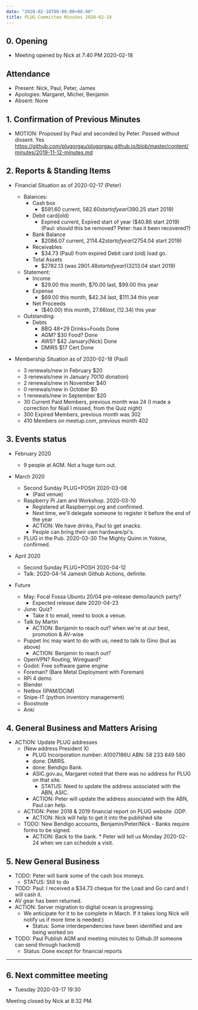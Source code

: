 ```yaml
---
date: "2020-02-18T00:00:00+08:00"
title: PLUG Committee Minutes 2020-02-18
---
```


## 0. Opening
* Meeting opened by Nick at 7:40 PM 2020-02-18

## Attendance
* Present: Nick, Paul, Peter, James
* Apologies: Margaret, Michel, Benjamin
* Absent: None

## 1. Confirmation of Previous Minutes
  * MOTION: Proposed by Paul and seconded by Peter. Passed without dissent. Yes
https://github.com/plugorgau/plugorgau.github.io/blob/master/content/minutes/2019-11-12-minutes.md

## 2. Reports & Standing Items
* Financial Situation as of 2020-02-17 (Peter)
  * Balances:
    * Cash box
      * $591.60 current, $582.60 start of year ($390.25 start 2019)
    * Debit card(old)
      * Expired current, Expired start of year ($40.86  start 2019)
      (Paul: should this be removed? Peter: has it been recovered?)
    * Bank Balance
      * $2086.07 current, $2114.42 start of year ($2754.04 start 2019)
    * Receivables
      * $34.73 (Paul) from expired Debit card (old) load go.
    * Total Assets
      * $2782.13 (was $2801.48 start of year) ($3213.04 start 2019)
  * Statement:
    * Income
      * $29.00 this month, $70.00 last, $99.00 this year
    * Expense
      * $69.00 this month, $42.34 last, $111.34 this year
    * Net Proceeds
      * ($40.00) this month, $27.66 last, ($12.34) this year
  * Outstanding:
    * Debts
      * BBQ $48+$29 Drinks+Foods Done
      * AGM? $30 Food? Done
      * AWS? $42 January(Nick) Done
      * DMIRS $17 Cert Done

* Membership Situation as of 2020-02-18 (Paul)
  * 3 renewals/new in February $20
  * 3 renewals/new in January $70 ($10 donation)
  * 2 renewals/new in November $40
  * 0 renewals/new in October $0
  * 1 renewals/new in September $20
  * 30 Current Paid Members, previous month was 24
    (I made a correction for Niall I missed, from the Quiz night)
  * 300 Expired Members, previous month was 302
  * 410 Members on meetup.com, previous month 402

## 3. Events status
* February 2020
   * 9 people at AGM. Not a huge turn out.
* March 2020
   * Second Sunday PLUG+POSH 2020-03-08
     * (Paid venue) 
   * Raspberry Pi Jam and Workshop. 2020-03-10
     * Registered at Raspberrypi.org and confirmed.
     * Next time, we'll delegate someone to register it before the end of the year
     * ACTION: We have drinks, Paul to get snacks.
     * People can bring their own hardware/pi's.
   * PLUG in the Pub. 2020-03-30 The Mighty Quinn in Yokine, confirmed.
* April 2020
   * Second Sunday PLUG+POSH 2020-04-12
   * Talk: 2020-04-14 Jamesh Github Actions, definite.

* Future
  * May: Focal Fossa Ubuntu 20/04 pre-release demo/launch party?
    * Expected release date 2020-04-23
  * June: Quiz?
    * Take it to email, need to book a venue.
  * Talk by Martin
    * ACTION: Benjamin to reach out? when we're at our best, promotion & AV-wise
  * Puppet Inc may want to do with us, need to talk to Gino (but as above)
    * ACTION: Benjamin to reach out?
  * OpenVPN? Routing, Wireguard?
  * Godot: Free software game engine
  * Foreman? (Bare Metal Deployment with Foreman)
  * RPi 4 demo
  * Blender
  * Netbox (IPAM/DCIM)
  * Snipe-IT (python inventory management)
  * Boostnote
  * Anki

## 4. General Business and Matters Arising
* ACTION: Update PLUG addresses
  * (New address President X)
    * PLUG Incorporation number: A1007186U ABN: 58 233 849 580
    * done: DMIRS.
    * done: Bendigo Bank.
    * ASIC.gov.au, Margaret noted that there was no address for PLUG on that site.
      * STATUS: Need to update the address associated with the ABN, ASIC.
    * ACTION: Peter will update the address associated with the ABN, Paul can help.
  * ACTION: Peter 2018 & 2019 financial report on PLUG website .ODP.
    * ACTION: Nick will help to get it into the published site
  * TODO: New Bendigo accounts, Benjamin/Peter/Nick - Banks require forms to be signed.
    * ACTION: Back to the bank.
          * Peter will tell us Monday 2020-02-24 when we can schedule a visit.

## 5. New General Business
  * TODO: Peter will bank some of the cash box moneys.
      * STATUS: Still to do
  * TODO: Paul: I received a $34.73 cheque for the Load and Go card and I will cash it.
  * AV gear has been returned.
  * ACTION: Server migration to digital ocean is progressing.
      * We anticipate for it to be complete in March. If it takes long Nick will notify us if more time is needed:)
          * Status: Some interdependencies have been identified and are being worked on
  * TODO: Paul Publish AGM and meeting minutes to Github.(If someone can send through hackmd)
      * Status: Done except for financial reports

----
## 6. Next committee meeting
* Tuesday 2020-03-17 19:30

Meeting closed by Nick at 8:32 PM.
